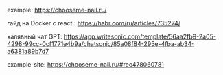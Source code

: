 example: https://chooseme-nail.ru/

гайд на Docker с react : https://habr.com/ru/articles/735274/

халявный чат GPT: https://app.writesonic.com/template/56aa2fb9-2a05-4298-99cc-0cf1771e4b9a/chatsonic/85a08f84-295e-4fba-ab34-a6381a89b7d7

example-site: https://chooseme-nail.ru/#rec478060781